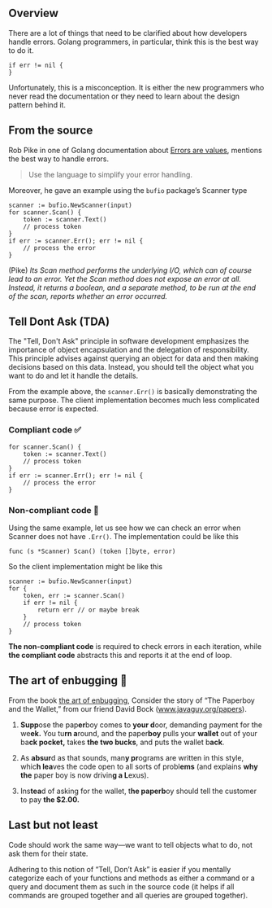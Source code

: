 ## Overview
There are a lot of things that need to be clarified about how developers handle errors. Golang programmers, in particular, think this is the best way to do it.
```
if err != nil {
}
```
Unfortunately, this is a misconception. It is either the new programmers who never read the documentation or they need to learn about the design pattern behind it.

## From the source
Rob Pike in one of Golang documentation about [Errors are values](https://go.dev/blog/errors-are-values), mentions the best way to handle errors. 
> Use the language to simplify your error handling.

Moreover, he gave an example using the `bufio` package’s Scanner type
```
scanner := bufio.NewScanner(input)
for scanner.Scan() {
    token := scanner.Text()
    // process token
}
if err := scanner.Err(); err != nil {
    // process the error
}
```
(Pike) _Its Scan method performs the underlying I/O, which can of course lead to an error. Yet the Scan method does not expose an error at all. Instead, it returns a boolean, and a separate method, to be run at the end of the scan, reports whether an error occurred._

## Tell Dont Ask (TDA)
The "Tell, Don't Ask" principle in software development emphasizes the importance of object encapsulation and the delegation of responsibility. This principle advises against querying an object for data and then making decisions based on this data. Instead, you should tell the object what you want to do and let it handle the details.

From the example above, the `scanner.Err()` is basically demonstrating the same purpose. 
The client implementation becomes much less complicated because error is expected.

### Compliant code ✅
```
for scanner.Scan() {
    token := scanner.Text()
    // process token
}
if err := scanner.Err(); err != nil {
    // process the error
}
```

### Non-compliant code 🚩
Using the same example, let us see how we can check an error when Scanner does not have `.Err()`. The implementation could be like this
```
func (s *Scanner) Scan() (token []byte, error)
```
So the client implementation might be like this
```
scanner := bufio.NewScanner(input)
for {
    token, err := scanner.Scan()
    if err != nil {
        return err // or maybe break
    }
    // process token
}
```

**The non-compliant code** is required to check errors in each iteration, while **the compliant code** abstracts this and reports it at the end of loop.

## The art of enbugging 🐞
From the book [the art of enbugging](https://media.pragprog.com/articles/jan_03_enbug.pdf), Consider the story of “The Paperboy and the Wallet,” from our friend David Bock (www.javaguy.org/papers). 

1. **Supp**ose the pap**er**boy comes to **your d**oor, demanding payment for the we**ek.** 
You tu**rn a**round, and the paper**boy** pulls your **wallet** out of your ba**ck pocket,**
takes **the two bucks**, and puts the wallet b**ack**. 

2. As **absur**d as that sounds, man**y pr**ograms are written in this style, whic**h lea**ves the code open to all sorts
of probl**ems** (and explains **why the** paper boy is now drivin**g a L**exus).

3. Ins**tea**d of asking for the wallet, t**he paperb**oy should tell the customer to pay **the $2.00.**

## Last but not least
Code should work the same way—we want to tell objects what to do, not ask them for their state. 

Adhering to this notion of “Tell, Don’t Ask” is easier if you mentally categorize each of your functions and methods as either a command or a query and document them as such in the source code (it helps if all commands are grouped together and all queries are grouped together).
